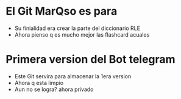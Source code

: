 # El Git MarQso es para 
- Su finialidad era crear la parte del diccionario RLE 
- Ahora pienso q es mucho mejor las flashcard acuales 

# Primera version del Bot telegram
- Este Git servira para almacenar la 1era version 
- Ahora q esta limpio
- Aun no se logra? ahora privado